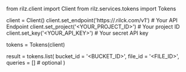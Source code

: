 from rilz.client import Client
from rilz.services.tokens import Tokens

client = Client()
client.set_endpoint('https://<REGION>.rilck.com/v1') # Your API Endpoint
client.set_project('<YOUR_PROJECT_ID>') # Your project ID
client.set_key('<YOUR_API_KEY>') # Your secret API key

tokens = Tokens(client)

result = tokens.list(
    bucket_id = '<BUCKET_ID>',
    file_id = '<FILE_ID>',
    queries = [] # optional
)

